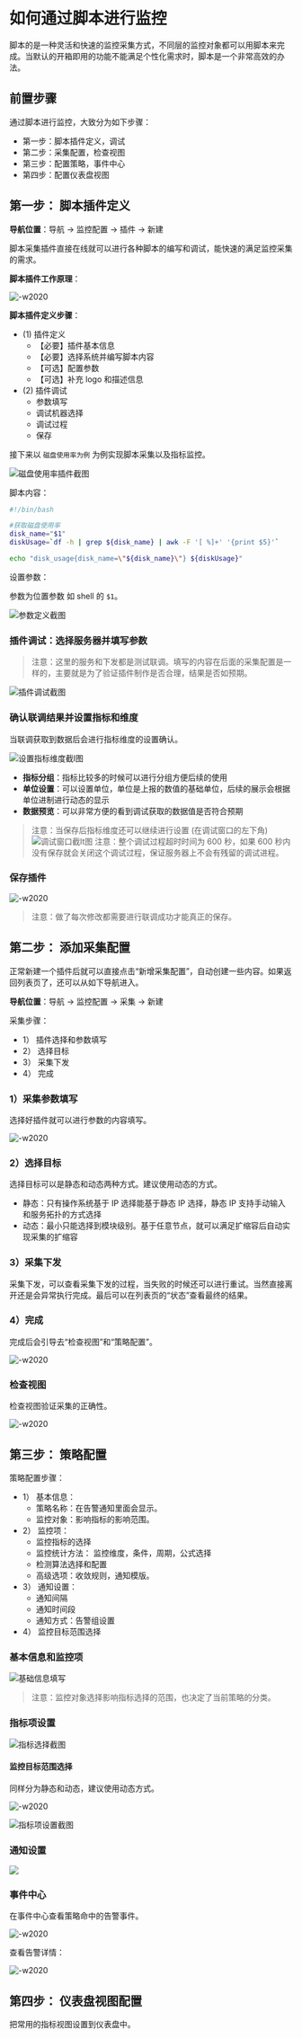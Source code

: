 # 如何通过脚本进行监控

脚本的是一种灵活和快速的监控采集方式，不同层的监控对象都可以用脚本来完成。当默认的开箱即用的功能不能满足个性化需求时，脚本是一个非常高效的办法。

## 前置步骤

通过脚本进行监控，大致分为如下步骤：

* 第一步：脚本插件定义，调试
* 第二步：采集配置，检查视图
* 第三步：配置策略，事件中心
* 第四步：配置仪表盘视图

## 第一步： 脚本插件定义

**导航位置**：导航  →  监控配置  →  插件  →  新建

脚本采集插件直接在线就可以进行各种脚本的编写和调试，能快速的满足监控采集的需求。

**脚本插件工作原理**：

![-w2020](media/15769080736217.jpg)

**脚本插件定义步骤**：

* (1) 插件定义
    * 【必要】插件基本信息
    * 【必要】选择系统并编写脚本内容
    * 【可选】配置参数
    * 【可选】补充 logo 和描述信息
* (2) 插件调试
    * 参数填写
    * 调试机器选择
    * 调试过程
    * 保存

接下来以 `磁盘使用率为例` 为例实现脚本采集以及指标监控。

![磁盘使用率插件截图](media/15833951960344.jpg)

脚本内容：

```bash
#!/bin/bash

#获取磁盘使用率
disk_name="$1"
diskUsage=`df -h | grep ${disk_name} | awk -F '[ %]+' '{print $5}'`

echo "disk_usage{disk_name=\"${disk_name}\"} ${diskUsage}"
```

设置参数：

参数为位置参数 如 shell 的 `$1`。

![参数定义截图](media/15795359812413.jpg)


### 插件调试：选择服务器并填写参数

> 注意：这里的服务和下发都是测试联调。填写的内容在后面的采集配置是一样的，主要就是为了验证插件制作是否合理，结果是否如预期。

![插件调试截图](media/15833954908600.jpg)

### 确认联调结果并设置指标和维度

当联调获取到数据后会进行指标维度的设置确认。

![设置指标维度截l图](media/15833956164126.jpg)

* **指标分组**：指标比较多的时候可以进行分组方便后续的使用
* **单位设置**：可以设置单位，单位是上报的数值的基础单位，后续的展示会根据单位进制进行动态的显示
* **数据预览**：可以非常方便的看到调试获取的数据值是否符合预期

> 注意：当保存后指标维度还可以继续进行设置 (在调试窗口的左下角)
> ![调试窗口截lt图](media/15833958304147.jpg)
> 注意：整个调试过程超时时间为 600 秒，如果 600 秒内没有保存就会关闭这个调试过程，保证服务器上不会有残留的调试进程。

### 保存插件

![-w2020](media/15795333851539.jpg)

> 注意：做了每次修改都需要进行联调成功才能真正的保存。

## 第二步： 添加采集配置

正常新建一个插件后就可以直接点击“新增采集配置”，自动创建一些内容。如果返回列表页了，还可以从如下导航进入。

**导航位置**：导航  →  监控配置  →  采集  →  新建

采集步骤：

* 1） 插件选择和参数填写
* 2） 选择目标
* 3） 采集下发
* 4） 完成

### 1）采集参数填写

选择好插件就可以进行参数的内容填写。

![-w2020](media/15795335324256.jpg)

### 2）选择目标

选择目标可以是静态和动态两种方式。建议使用动态的方式。

* 静态：只有操作系统基于 IP 选择能基于静态 IP 选择，静态 IP 支持手动输入和服务拓扑的方式选择
* 动态：最小只能选择到模块级别。基于任意节点，就可以满足扩缩容后自动实现采集的扩缩容

### 3）采集下发

采集下发，可以查看采集下发的过程，当失败的时候还可以进行重试。当然直接离开还是会异常执行完成。最后可以在列表页的“状态”查看最终的结果。

### 4）完成

完成后会引导去“检查视图”和“策略配置”。

![-w2020](media/15795343310324.jpg)

### 检查视图

检查视图验证采集的正确性。

![-w2020](media/15795345126810.jpg)

## 第三步： 策略配置

策略配置步骤：

* 1） 基本信息：
    * 策略名称：在告警通知里面会显示。
    * 监控对象：影响指标的影响范围。
* 2） 监控项：
    * 监控指标的选择
    * 监控统计方法： 监控维度，条件，周期，公式选择
    * 检测算法选择和配置
    * 高级选项：收敛规则，通知模版。
* 3） 通知设置：
    * 通知间隔
    * 通知时间段
    * 通知方式：告警组设置
* 4） 监控目标范围选择

### 基本信息和监控项

![基础信息填写](media/15833966792804.jpg)

> 注意：监控对象选择影响指标选择的范围，也决定了当前策略的分类。

### 指标项设置

![指标选择截图](media/15833967379533.jpg)

#### 监控目标范围选择

同样分为静态和动态，建议使用动态方式。

![-w2020](media/15795355374829.jpg)

![指标项设置截图](media/15833967895707.jpg)

### 通知设置

![](media/15833968260066.jpg)

### 事件中心

在事件中心查看策略命中的告警事件。

![-w2020](media/15795356641882.jpg)

查看告警详情：

![-w2020](media/15795356836020.jpg)

## 第四步： 仪表盘视图配置

把常用的指标视图设置到仪表盘中。


